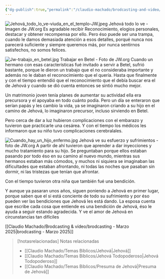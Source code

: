 ```yaml
---
{"dg-publish":true,"permalink":"/claudio-machado/brodcasting-and-video/busquemos-el-reconocimiento-de-jehova/","title":"Busquemos el reconocimiento de Jehová","tags":["experiencia","Matrimonio","Enfermedad","Sufrimiento","reconocimiento"]}
---
```


![Jehová_todo_lo_ve-viuda_en_el_templo-JW.jpeg](/img/user/07%20-%20Personal/Im%C3%A1genes/Jehov%C3%A1_todo_lo_ve-viuda_en_el_templo-JW.jpeg)
<span class="pie-foto"> Jehová todo lo ve - Imagen de JW.org</span>
Es agradable recibir Reconocimiento, elogios personales, destacar y obtener recompensa por ello. Pero éso puede ser una trampa, cuando le damos demasiada atención a esos detalles, porqué nunca nos parecerá suficiente y siempre queremos más, por nunca sentirnos satisfechos, no somos felices. 

![Jw-trabajo_en_betel.jpg](/img/user/07%20-%20Personal/Im%C3%A1genes/Jw-trabajo_en_betel.jpg)
<span class="pie-foto">Trabajar en Betel - Foto de JW.org</span>
Cuando un hermano con esas características fué invitado a servir a Betel, sufrió bastante, porque le dieron un trabajo que el no consideraba importante y además no le daban el reconocimiento que el quería. Hasta que finalmente y con el tiempo entendió que el reconocimiento que el debía buscar era el de Jehová y cuando se dió cuenta entonces se sintió mucho mejor.

Un matrimonio joven tenía planes de aumentar su actividad ella era precursora y el apoyaba en todo cuánto podía.
Pero un día se enteraron que serían papás y les cambio la vida, ya se imaginaron criando a su hijo en el camino de Jehová, lo imaginaron precursor, incluso sirviendo en Betel. 

Pero cerca de dar a luz hubieron complicaciones con el embarazo y tuvieron que practicarle una cesárea. Y con el tiempo los médicos les informaron que su niño tuvo complicaciones cerebralales. 

![Cuando_hay_un_hijo_enfermo.jpg](/img/user/07%20-%20Personal/Im%C3%A1genes/Cuando_hay_un_hijo_enfermo.jpg)
<span class="pie-foto">Jehová ve su esfuerzo y sufrimientos - foto de JW.org</span>
A partir de ahí tuvieron que aprender a dar inyecciones y mucho tratamiento para su hijo. Se preguntaban porque ellos estaban pasando por todo éso en su camino al nuevo mundo, mientras sus hermanos estaban más cómodos, y muchos ni siquiera se imaginaban las dificultades que estaban afrontando, ni todas las noches que pasaban sin dormir, ni las tristezas que tenían que afrontar.

Con el tiempo tuvieron otra niña que también fué una bendición. 

Y aunque ya pasaran unos años, siguen poniendo a Jehová en primer lugar, porque saben que el si está conciente de todo su sufrimiento y por éso pueden ver las bendiciones que Jehová les está dando. La esposa cuenta que escribe cada cosa que entiende es una bendición de Jehová, éso le ayuda a seguir estando agradecida. Y ve el amor de Jehová en circunstancias tan difíciles 

[[Claudio Machado/Brodcasting & vídeo/brodcasting - Marzo 2025\|brodcasting - Marzo 2025]]


> [!notasrelacionadas] Notas relacionadas
> - [[Claudio Machado/Temas Bíblicos/Jehová\|Jehová]]
> - [[Claudio Machado/Temas Bíblicos/Jehová Todopoderoso\|Jehová Todopoderoso]]
> - [[Claudio Machado/Temas Bíblicos/Presuma de Jehová\|Presuma de Jehová]]

